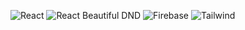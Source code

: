 ![React](https://img.shields.io/badge/React-18.0.15-61dafb)
![React Beautiful DND](https://img.shields.io/badge/react_beautiful_dnd-^13.1.0-0baf7c)
![Firebase](https://img.shields.io/badge/Firebase-9.9.2-ffa611)
![Tailwind](https://img.shields.io/badge/Tailwind-3.1.7-06b6d4)